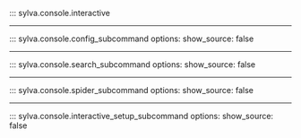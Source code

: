 ::: sylva.console.interactive

___

::: sylva.console.config_subcommand
    options:
        show_source: false

___

::: sylva.console.search_subcommand
    options:
        show_source: false

___

::: sylva.console.spider_subcommand
    options:
        show_source: false

___

::: sylva.console.interactive_setup_subcommand
    options:
        show_source: false
